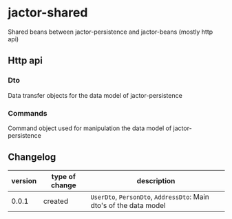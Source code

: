 # jactor-shared
Shared beans between jactor-persistence and jactor-beans (mostly http api)

## Http api

### Dto
Data transfer objects for the data model of jactor-persistence

### Commands
Command object used for manipulation the data model of jactor-persistence

## Changelog
version | type of change | description
--------|----------------|------------------------
  0.0.1 | created        | `UserDto`, `PersonDto`, `AddressDto`: Main dto's of the data model
